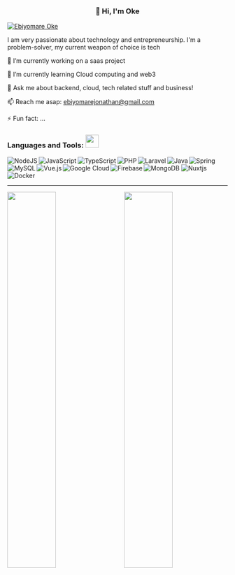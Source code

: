 <h3 align="center">👋 Hi, I'm Oke </h3>

[![Ebiyomare Oke](./assets/profile.gif)](https://ebiyomareoke.com/)

I am very passionate about technology and entrepreneurship.
I'm a problem-solver, my current weapon of choice is tech


🔭 I’m currently working on a saas project

🌱 I’m currently learning Cloud computing and web3

💬 Ask me about backend, cloud, tech related stuff and business!

📫 Reach me asap: ebiyomarejonathan@gmail.com

⚡ Fun fact: ...


 ### Languages and Tools: <img src="https://media.giphy.com/media/WUlplcMpOCEmTGBtBW/giphy.gif" width="30">

<img alt="NodeJS" align="left" src="https://img.shields.io/badge/node.js-6DA55F?style=for-the-badge&logo=node.js&logoColor=white" />

<img alt="JavaScript" align="left" src="https://img.shields.io/badge/javascript-%23323330.svg?style=for-the-badge&logo=javascript&logoColor=%23F7DF1E" />

<img alt="TypeScript" align="left" src="https://img.shields.io/badge/typescript-%23007ACC.svg?style=for-the-badge&logo=typescript&logoColor=white" />

<img alt="PHP" align="left" src="https://img.shields.io/badge/php-%23777BB4.svg?style=for-the-badge&logo=php&logoColor=white" />

<img alt="Laravel" align="left" src="https://img.shields.io/badge/laravel-%23FF2D20.svg?style=for-the-badge&logo=laravel&logoColor=white" />

<img alt="Java" align="left" src="https://img.shields.io/badge/java-%23ED8B00.svg?style=for-the-badge&logo=java&logoColor=white" />

<img alt="Spring" src="https://img.shields.io/badge/spring-%236DB33F.svg?style=for-the-badge&logo=spring&logoColor=white" />


<img alt="MySQL" align="left" src="https://img.shields.io/badge/mysql-%2300f.svg?style=for-the-badge&logo=mysql&logoColor=white" />

<img alt="MongoDB" src="https://img.shields.io/badge/MongoDB-%234ea94b.svg?style=for-the-badge&logo=mongodb&logoColor=white" />


<img alt="Vue.js" align="left" src="https://img.shields.io/badge/vuejs-%2335495e.svg?style=for-the-badge&logo=vuedotjs&logoColor=%234FC08D" />

<img alt="Nuxtjs" src="https://img.shields.io/badge/Nuxt-002E3B?style=for-the-badge&logo=nuxtdotjs&logoColor=#00DC82" />


<img alt="Google Cloud" align="left" src="https://img.shields.io/badge/GoogleCloud-%234285F4.svg?style=for-the-badge&logo=google-cloud&logoColor=white" />

<img alt="Firebase" align="left" src="https://img.shields.io/badge/firebase-%23039BE5.svg?style=for-the-badge&logo=firebase" />

<img alt="Docker" src="https://img.shields.io/badge/docker-%230db7ed.svg?style=for-the-badge&logo=docker&logoColor=white" />


---

<img align="left" width="47%" src="https://github-readme-stats.vercel.app/api?username=codeazq&show_icons=true&theme=radical"/>

<img align="right" width="47%" src="https://github-readme-stats.vercel.app/api/top-langs/?username=codeazq&layout=compact"/>
